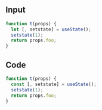 
## Input

```javascript
function t(props) {
  let [, setstate] = useState();
  setstate(1);
  return props.foo;
}

```

## Code

```javascript
function t(props) {
  const [, setstate] = useState();
  setstate(1);
  return props.foo;
}

```
      